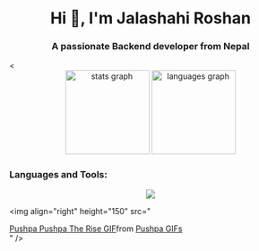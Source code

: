 <h1 align="center">Hi 👋, I'm Jalashahi Roshan</h1>
<h3 align="center">A passionate Backend developer from Nepal</h3> <

<div align="center">
  <img src="https://github-readme-stats.vercel.app/api?username=RoshanJalashahi&hide_title=false&hide_rank=false&show_icons=true&include_all_commits=true&count_private=true&disable_animations=false&theme=dracula&locale=en&hide_border=false" height="150" alt="stats graph"  />
  <img src="https://github-readme-stats.vercel.app/api/top-langs?username=RoshanJalashahi&locale=en&hide_title=false&layout=compact&card_width=320&langs_count=5&theme=dracula&hide_border=false" height="150" alt="languages graph"  />
</div>


<div align="left">
<h3 align="left">Languages and Tools:</h3> <p align="center"> <a href="https://skillicons.dev"> <img src="https://skillicons.dev/icons?i=html,css,nodejs,laravel,php,postgres,django,mongodb,mysql,sqlite,python,git,c,cpp,docker,postman," /> </a> </p>
</div>


<img align="right" height="150" src="<div class="tenor-gif-embed" data-postid="24750971" data-share-method="host" data-aspect-ratio="1" data-width="100%"><a href="https://tenor.com/view/pushpa-pushpa-the-rise-pushpa-movie-pushpa-raj-allu-arjun-gif-24750971">Pushpa Pushpa The Rise GIF</a>from <a href="https://tenor.com/search/pushpa-gifs">Pushpa GIFs</a></div> <script type="text/javascript" async src="https://tenor.com/embed.js"></script>"  />
